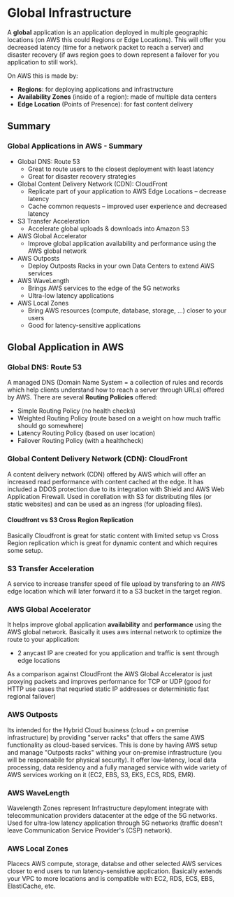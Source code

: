 # Global Infrastructure 

A **global** application is an application deployed in multiple geographic locations (on AWS this could Regions or Edge Locations).
This will offer you decreased latency (time for a network packet to reach a server) and disaster recovery (if aws region goes to down represent a failover for you application to still work).

On AWS this is made by:
- **Regions**: for deploying applications and infrastructure
- **Availability Zones** (inside of a region): made of multiple data centers
- **Edge Location** (Points of Presence): for fast content delivery

## Summary

### Global Applications in AWS - Summary
- Global DNS: Route 53
  - Great to route users to the closest deployment with least latency
  - Great for disaster recovery strategies
- Global Content Delivery Network (CDN): CloudFront
  - Replicate part of your application to AWS Edge Locations – decrease latency
  - Cache common requests – improved user experience and decreased latency
- S3 Transfer Acceleration
  - Accelerate global uploads & downloads into Amazon S3
- AWS Global Accelerator
  - Improve global application availability and performance using the AWS global network
- AWS Outposts
  - Deploy Outposts Racks in your own Data Centers to extend AWS services
- AWS WaveLength
  - Brings AWS services to the edge of the 5G networks
  - Ultra-low latency applications
- AWS Local Zones
  - Bring AWS resources (compute, database, storage, …) closer to your users
  -  Good for latency-sensitive applications

## Global Application in AWS

### Global DNS: Route 53

A managed DNS (Domain Name System = a collection of rules and records which help clients understand how to reach a server through URLs) offered by AWS.
There are several **Routing Policies** offered:
- Simple Routing Policy (no health checks)
- Weighted Routing Policy (route based on a weight on how much traffic should go somewhere)
- Latency Routing Policy (based on user location)
- Failover Routing Policy (with a healthcheck)

### Global Content Delivery Network (CDN): CloudFront

A content delivery network (CDN) offered by AWS which will offer an increased read performance with content cached at the edge. It has included a DDOS protection due to its integration with Shield and AWS Web Application Firewall.
Used in corellation with S3 for distributing files (or static websites) and can be used as an ingress (for uploading files).

#### Cloudfront vs S3 Cross Region Replication

Basically Cloudfront is great for static content with limited setup vs Cross Region replication which is great for dynamic content and which requires some setup.

### S3 Transfer Acceleration

A service to increase transfer speed of file upload by transfering to an AWS edge location which will later forward it to a S3 bucket in the target region.

### AWS Global Accelerator

It helps improve global application **availability** and **performance** using the AWS global network. Basically it uses aws internal network to optimize the route to your application:
- 2 anycast IP are created for you application and traffic is sent through edge locations

As a comparison against CloudFront the AWS Global Accelerator is just proxying packets and improves performance for TCP or UDP (good for HTTP use cases that requried static IP addresses or deterministic fast regional failover)

### AWS Outposts

Its intended for the Hybrid Cloud business (cloud + on premise infrastructure) by providing "server racks" that offers the same AWS functionality as cloud-based services. This is done by having AWS setup and manage "Outposts racks" withing your on-premise infrastructure (you will be responsabile for physical security).
It offer low-latency, local data processing, data residency and a fully managed service with wide variety of AWS services working on it (EC2, EBS, S3, EKS, ECS, RDS, EMR).

### AWS WaveLength

Wavelength Zones represent Infrastructure depyloment integrate with telecommunication providers datacenter at the edge of the 5G networks.
Used for ultra-low latency application through 5G networks (traffic doesn't leave Communication Service Provider's (CSP) network).

### AWS Local Zones

Placecs AWS compute, storage, databse and other selected AWS services closer to end users to run latency-sensistive application. Basically extends your VPC to more locations and is compatible with EC2, RDS, ECS, EBS, ElastiCache, etc.
